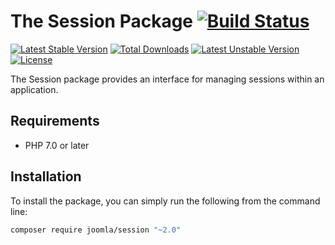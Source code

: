 # The Session Package [![Build Status](https://ci.joomla.org/api/badges/joomla-framework/session/status.svg?ref=refs/heads/2.0-dev)](https://ci.joomla.org/joomla-framework/session)

[![Latest Stable Version](https://poser.pugx.org/joomla/session/v/stable)](https://packagist.org/packages/joomla/session)
[![Total Downloads](https://poser.pugx.org/joomla/session/downloads)](https://packagist.org/packages/joomla/session)
[![Latest Unstable Version](https://poser.pugx.org/joomla/session/v/unstable)](https://packagist.org/packages/joomla/session)
[![License](https://poser.pugx.org/joomla/session/license)](https://packagist.org/packages/joomla/session)

The Session package provides an interface for managing sessions within an application.

## Requirements

* PHP 7.0 or later

## Installation

To install the package, you can simply run the following from the command line:
           
```sh
composer require joomla/session "~2.0"
```
